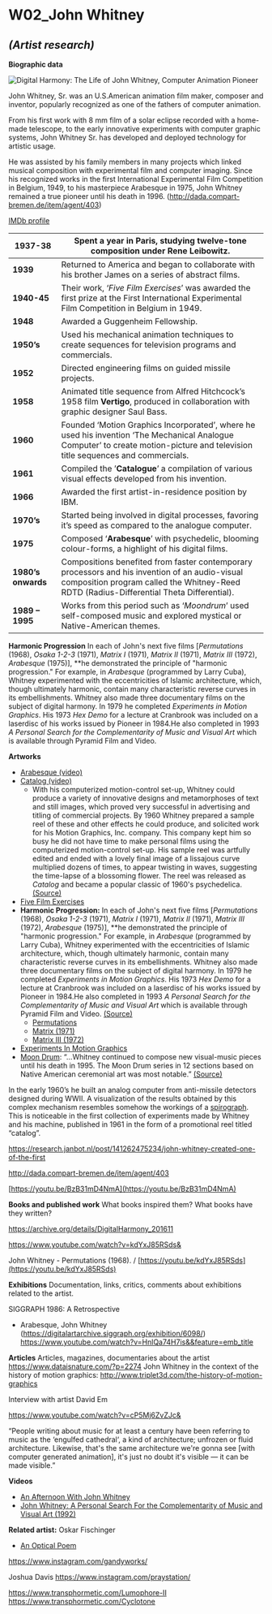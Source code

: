 # W02_John Whitney

## *(Artist research)*

**Biographic data**

![Digital Harmony: The Life of John Whitney, Computer Animation Pioneer](https://www.awn.com/mag/issue2.5/2.5images/moritzwhitney01.gif)


John Whitney, Sr. was an U.S.American animation film maker, composer and inventor, popularly recognized as one of the fathers of computer animation.

From his first work with 8 mm film of a solar eclipse recorded with a home-made telescope, to the early innovative experiments with computer graphic systems, John Whitney Sr. has developed and deployed technology for artistic usage.

He was assisted by his family members in many projects which linked musical composition with experimental film and computer imaging. Since his recognized works in the first International Experimental Film Competition in Belgium, 1949, to his masterpiece Arabesque in 1975, John Whitney remained a true pioneer until his death in 1996. (http://dada.compart-bremen.de/item/agent/403)

[IMDb profile](https://www.imdb.com/name/nm1124970/)

| **1937-38**        | Spent a year in Paris, studying twelve-tone composition under Rene Leibowitz.                                                                                                              |
| ------------------ | ------------------------------------------------------------------------------------------------------------------------------------------------------------------------------------------ |
| **1939**           | Returned to America and began to collaborate with his brother James on a series of abstract films.                                                                                         |
| **1940-45**        | Their work, ‘*Five Film Exercises*’ was awarded the first prize at the First International Experimental Film Competition in Belgium in 1949.                                               |
| **1948**           | Awarded a Guggenheim Fellowship.                                                                                                                                                           |
| **1950’s**         | Used his mechanical animation techniques to create sequences for television programs and commercials.                                                                                      |
| **1952**           | Directed engineering films on guided missile projects.                                                                                                                                     |
| **1958**           | Animated title sequence from Alfred Hitchcock’s 1958 film **Vertigo**, produced in collaboration with graphic designer Saul Bass.                                                          |
| **1960**           | Founded ‘Motion Graphics Incorporated’, where he used his invention ‘The Mechanical Analogue Computer’ to create motion-picture and television title sequences and commercials.            |
| **1961**           | Compiled the ’**Catalogue**’ a compilation of various visual effects developed from his invention.                                                                                         |
| **1966**           | Awarded the first artist-in-residence position by IBM.                                                                                                                                     |
| **1970’s**         | Started being involved in digital processes, favoring it’s speed as compared to the analogue computer.                                                                                     |
| **1975**           | Composed ‘**Arabesque**’ with psychedelic, blooming colour-forms, a highlight of his digital films.                                                                                        |
| **1980’s onwards** | Compositions benefited from faster contemporary processors and his invention of an audio-visual composition program called the Whitney-Reed RDTD (Radius-Differential Theta Differential). |
| **1989 – 1995**    | Works from this period such as ‘*Moondrum*’ used self-composed music and explored mystical or Native-American themes.                                                                      |

**Harmonic Progression**
In each of John's next five films [*Permutations* (1968), *Osaka 1-2-3* (1971), *Matrix I* (1971), *Matrix II* (1971), *Matrix III* (1972), *Arabesque* (1975)], **he demonstrated the principle of "harmonic progression." For example, in *Arabesque* (programmed by Larry Cuba), Whitney experimented with the eccentricities of Islamic architecture, which, though ultimately harmonic, contain many characteristic reverse curves in its embellishments. Whitney also made three documentary films on the subject of digital harmony. In 1979 he completed *Experiments in Motion Graphics*. His 1973 *Hex Demo* for a lecture at Cranbrook was included on a laserdisc of his works issued by Pioneer in 1984.He also completed in 1993 *A Personal Search for the Complementarity of Music and Visual Art* which is available through Pyramid Film and Video.


**Artworks**

- [Arabesque (video)](https://youtu.be/w7h0ppnUQhE)
- [Catalog (video)](https://www.youtube.com/watch?v=TbV7loKp69s)
    - With his computerized motion-control set-up, Whitney could produce a variety of innovative designs and metamorphoses of text and still images, which proved very successful in advertising and titling of commercial projects. By 1960 Whitney prepared a sample reel of these and other effects he could produce, and solicited work for his Motion Graphics, Inc. company. This company kept him so busy he did not have time to make personal films using the computerized motion-control set-up. His sample reel was artfully edited and ended with a lovely final image of a lissajous curve multiplied dozens of times, to appear twisting in waves, suggesting the time-lapse of a blossoming flower. The reel was released as *Catalog* and became a popular classic of 1960's psychedelica. [](https://www.awn.com/mag/issue2.5/2.5pages/2.5moritzwhitney.html)[(Source)](https://www.awn.com/mag/issue2.5/2.5pages/2.5moritzwhitney.html)
- [Five Film Exercises](https://www.youtube.com/watch?v=nTEABxz1e_k&list=PLA61D26B1099384D3&index=6)
- **Harmonic Progression:** In each of John's next five films [*Permutations* (1968), *Osaka 1-2-3* (1971), *Matrix I* (1971), *Matrix II* (1971), *Matrix III* (1972), *Arabesque* (1975)], **he demonstrated the principle of "harmonic progression." For example, in *Arabesque* (programmed by Larry Cuba), Whitney experimented with the eccentricities of Islamic architecture, which, though ultimately harmonic, contain many characteristic reverse curves in its embellishments. Whitney also made three documentary films on the subject of digital harmony. In 1979 he completed *Experiments in Motion Graphics*. His 1973 *Hex Demo* for a lecture at Cranbrook was included on a laserdisc of his works issued by Pioneer in 1984.He also completed in 1993 *A Personal Search for the Complementarity of Music and Visual Art* which is available through Pyramid Film and Video. [](https://www.awn.com/mag/issue2.5/2.5pages/2.5moritzwhitney.html)[(Source)](https://www.awn.com/mag/issue2.5/2.5pages/2.5moritzwhitney.html)
    - [Permutations](https://www.youtube.com/watch?v=BzB31mD4NmA)
    - [Matrix (1971)](https://www.youtube.com/watch?v=6aqNnju7ad4)
    - [Matrix III (1972)](https://www.youtube.com/watch?v=ZrKgyY5aDvA)
- [Experiments In Motion Graphics](https://www.youtube.com/watch?v=jIv-EcX9tUs)
- [Moon Drum](https://archive.org/details/JohnWhitneyMoonDrum1991): “…Whitney continued to compose new visual-music pieces until his death in 1995. The Moon Drum series in 12 sections based on Native American ceremonial art was most notable.” [(Source)](https://www.awn.com/mag/issue2.5/2.5pages/2.5moritzwhitney.html)

In the early 1960’s he built an analog computer from anti-missile detectors designed during WWII.
A visualization of the results obtained by this complex mechanism resembles somehow the workings of a [spirograph](https://href.li/?https://en.wikipedia.org/wiki/Spirograph). This is noticeable in the first collection of experiments made by Whitney and his machine, published in 1961 in the form of a promotional reel titled “catalog”.

https://research.janbot.nl/post/141262475234/john-whitney-created-one-of-the-first


http://dada.compart-bremen.de/item/agent/403

[https://youtu.be/BzB31mD4NmA](https://youtu.be/BzB31mD4NmA)

**Books and published work**
What books inspired them?
What books have they written?

https://archive.org/details/DigitalHarmony_201611





https://www.youtube.com/watch?v=kdYxJ85RSds&


John Whitney - Permutations (1968). / [https://youtu.be/kdYxJ85RSds](https://youtu.be/kdYxJ85RSds)


**Exhibitions**
Documentation, links, critics, comments about exhibitions related to the artist.

SIGGRAPH 1986: A Retrospective

- Arabesque, John Whitney (https://digitalartarchive.siggraph.org/exhibition/6098/)
https://www.youtube.com/watch?v=HnlQa74H7is&&feature=emb_title



**Articles**
Articles, magazines, documentaries about the artist
https://www.dataisnature.com/?p=2274
John Whitney in the context of the history of motion graphics: http://www.triplet3d.com/the-history-of-motion-graphics

Interview with artist David Em

https://www.youtube.com/watch?v=cP5Mj6ZvZJc&


“People writing about music for at least a century have been referring to music as the ‘engulfed cathedral‘, a kind of architecture; unfrozen or fluid architecture. Likewise, that's the same architecture we're gonna see [with computer generated animation], it's just no doubt it's visible — it can be made visible.”

**Videos**

- [An Afternoon With John Whitney](https://www.youtube.com/watch?v=cP5Mj6ZvZJc)
- [John Whitney: A Personal Search For the Complementarity of Music and Visual Art (1992)](https://www.youtube.com/watch?v=uunwKF7AUkc)


**Related artist:**
Oskar Fischinger

- [An Optical Poem](https://www.youtube.com/watch?v=6Xc4g00FFLk&t=339s)

https://www.instagram.com/gandyworks/

Joshua Davis
https://www.instagram.com/praystation/

https://www.transphormetic.com/Lumophore-II 
https://www.transphormetic.com/Cyclotone 

